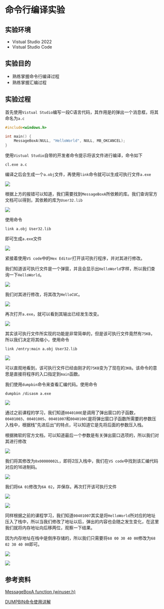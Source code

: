 # 命令行编译实验

## 实验环境

* Vistual Studio 2022
* Vistual Studio Code

## 实验目的

* 熟练掌握命令行编译过程
* 熟练掌握汇编过程

## 实验过程

首先使用`Vistual Studio`编写一段C语言代码，其作用是的弹出一个消息框，将其命名为`a.c`

```C
#include<windows.h>

int main() {
	MessageBoxA(NULL, "HelloWorld", NULL, MB_OKCANCEL);
}
```

使用`Vistual Studio`自带的开发者命令提示将该文件进行编译，命令如下

```shell
cl.exe a.c
```

编译之后会生成一个`a.obj`文件，再使用`link`命令就可以生成可执行文件`a.exe`

![](img/1.png)

根据上方的报错可以知道，我们需要找到`MessageBoxA`所依赖的库。我们查询官方文档可以得到，其依赖的库为`User32.lib`

![](img/requirement.png)

使用命令

```shell
link a.obj User32.lib
```

即可生成`a.exe`文件

![](img/2.png)

紧接着使用`VS code`中的`Hex Editor`打开该可执行程序，并对其进行修改。

我们知道该可执行文件是一个弹窗，并且会显示出`HelloWorld`字样，所以我们查询一下`HelloWorld`。

![](img/3.png)

我们对其进行修改，将其改为`HelloCUC`。

![](img/4.png)

再次打开`a.exe`，就可以看到其输出已经发生改变。

![](img/5.png)

其实该可执行文件所实现的功能是非常简单的，但是该可执行文件竟然有`75KB`，所以我们决定将其缩小，使用命令

```shell
link /entry:main a.obj User32.lib
```

![](img/6.png)

可以直观地看到，该可执行文件已经由刚才的`75KB`变为了现在的`3KB`。该命令的意思是直接将程序的入口指定到`main`函数。

我们使用`dumpbin`命令来查看汇编代码。使用命令

```shell
dumpbin /disasm a.exe
```

![](img/7.png)

通过之前课程的学习，我们知道`0040100E`是调用了弹出窗口的子函数，`00401003`、`00401005`、`00401007`和`0040100C`是将弹出窗口子函数所需要的参数压入栈中，根据栈"先进后出"的特点，可以知道它是先将后面的参数压入栈。

根据微软的官方文档，可以知道最后一个参数是有关弹出窗口选项的，所以我们对其进行修改

![](img/8.png)

我们将其修改为`0x00000002L`，即将2压入栈中，我们在`VS code`中找到该汇编代码对应的16进制码。

![](img/9.png)

我们将`6A 01`修改为`6A 02`，并保存。再次打开该可执行文件

![](img/10.png)

![](img/11.png)

同样根据之前的课程学习，我们知道`00401007`其实是将`HelloWorld`所对应的地址压入了栈中，所以当我们修改了地址以后，弹出的内容也会随之发生变化，在这里我们就将内存地址向后移两位，观察一下结果。

因为内存地址在栈中是倒序存储的，所以我们只需要将`68 00 30 40 00`修改为`68 02 30 40 00`即可。

![](img/13.png)

![](img/14.png)

## 参考资料

[MessageBoxA function (winuser.h)](https://learn.microsoft.com/en-us/windows/win32/api/winuser/nf-winuser-messageboxa)

[DUMPBIN命令使用详解](https://blog.csdn.net/jamestaosh/article/details/4237756)
